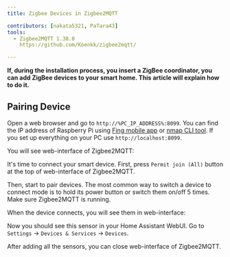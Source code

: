 ```yaml
---
title: Zigbee Devices in Zigbee2MQTT

contributors: [nakata5321, PaTara43]
tools:
  - Zigbee2MQTT 1.38.0
    https://github.com/Koenkk/zigbee2mqtt/

---
```


**If, during the installation process, you insert a ZigBee coordinator, you can add ZigBee devices to your smart home. 
This article will explain how to do it.**

<robo-wiki-picture src="home-assistant/zigbee2mqtt.png" />

## Pairing Device

Open a web browser and go to `http://%PC_IP_ADDRESS%:8099`. You can find the IP address of Raspberry Pi 
using [Fing mobile app](https://www.fing.com/products) or [nmap CLI tool](https://vitux.com/find-devices-connected-to-your-network-with-nmap/). If you set up everything on your PC use `http://localhost:8099`.

You will see web-interface of Zigbee2MQTT:

<robo-wiki-picture src="home-assistant/z2m-webinterface.jpg" />




It's time to connect your smart device. 
First, press `Permit join (All)` button at the top of web-interface of Zigbee2MQTT. 

Then, start to pair devices. The most common way to switch a device to connect mode is to hold its power button or switch them on/off 5 times. Make sure Zigbee2MQTT is running.

<robo-wiki-picture src="home-assistant/switch-device.gif" />

When the device connects, you will see them in web-interface:

<robo-wiki-picture src="home-assistant/device_connected.jpg" />

Now you should see this sensor in your Home Assistant WebUI. Go to `Settings` -> `Devices & Services` -> `Devices`.

After adding all the sensors, you can close web-interface of Zigbee2MQTT.
